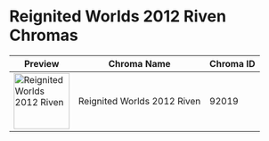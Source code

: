 # Reignited Worlds 2012 Riven Chromas

| Preview | Chroma Name | Chroma ID |
|---|---|---|
| <img src='https://raw.communitydragon.org/latest/plugins/rcp-be-lol-game-data/global/default/v1/champion-chroma-images/92/92019.png' alt='Reignited Worlds 2012 Riven' width='100'> | Reignited Worlds 2012 Riven | 92019 |
